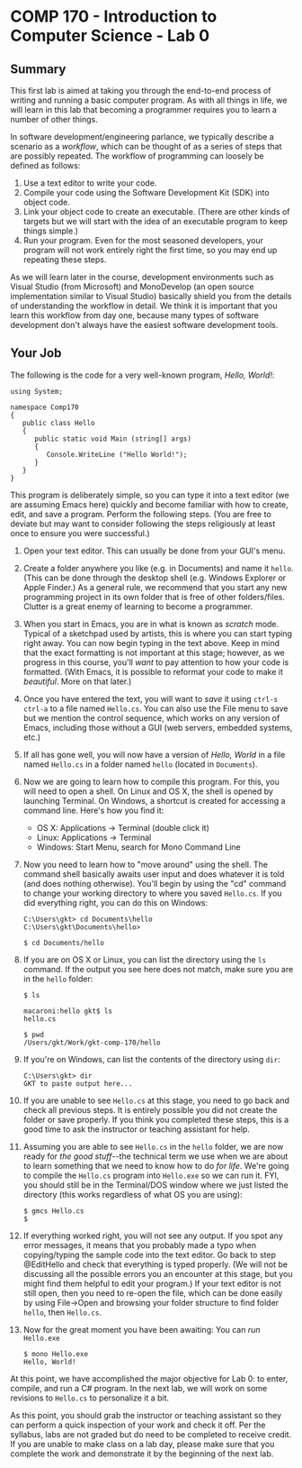 # COMP 170 - Introduction to Computer Science - Lab 0

## Summary

This first lab is aimed at taking you through the end-to-end process of writing and running a basic computer program. As with all things in life, we will learn in this lab that becoming a programmer requires you to learn a number of other things.

In software development/engineering parlance, we typically describe a scenario as a *workflow*, which can be thought of as a series of steps that are possibly repeated. The workflow of programming can loosely be defined as follows:

1. Use a text editor to write your code.
1. Compile your code using the Software Development Kit (SDK) into object code.
1. Link your object code to create an executable. (There are other kinds of targets but we will start with the idea of an executable program to keep things simple.)
1. Run your program. Even for the most seasoned developers, your program will not work entirely right the first time, so you may end up repeating these steps.


<!-- end of list -->

As we will learn later in the course, development environments such as Visual Studio (from Microsoft) and MonoDevelop (an open source implementation similar to Visual Studio) basically shield you from the details of understanding the workflow in detail. We think it is important that you learn this workflow from day one, because many types of software development don't always have the easiest software development tools.

## Your Job

The following is the code for a very well-known program, *Hello, World!*:

    using System;
    
    namespace Comp170
    {
       public class Hello
       {    
          public static void Main (string[] args)
          {
             Console.WriteLine ("Hello World!");
          }
       }
    }

This program is deliberately simple, so you can type it into a text editor (we are assuming Emacs here) quickly and become familiar with how to create, edit, and save a program. Perform the following steps. (You are free to deviate but may want to consider following the steps religiously at least once to ensure you were successful.)

1. Open your text editor. This can usually be done from your GUI's menu.

1. Create a folder anywhere you like (e.g. in Documents) and name it `hello`. (This can be done through the desktop shell (e.g. Windows Explorer or Apple Finder.) As a   general rule, we recommend that you start any new programming project in its own folder that is free of other folders/files. Clutter is a great enemy of learning to become a programmer.

1. When you start in Emacs, you are in what is known as *scratch* mode. Typical of a sketchpad used by artists, this is where you can start typing right away. You can now begin typing in the text above. Keep in mind that the exact formatting is not important at this stage; however, as we progress in this course, you'll *want* to pay attention to how your code is formatted. (With Emacs, it is possible to reformat your code to make it *beautiful*. More on that later.)

1. Once you have entered the text, you will want to *save* it using `ctrl-s ctrl-a` to a file named `Hello.cs`. You can also use the File menu to save but we mention the control sequence, which works on any version of Emacs, including those without a GUI (web servers, embedded systems, etc.)

1. If all has gone well, you will now have a version of *Hello, World* in a file named `Hello.cs` in a folder named `hello` (located in `Documents`).

1. Now we are going to learn how to compile this program. For this, you will need to open a shell. On Linux and OS X, the shell is opened by launching Terminal. On Windows, a shortcut is created for accessing a command line. Here's how you find it:

	- OS X: Applications -> Terminal (double click it)
	- Linux: Applications -> Terminal
	- Windows: Start Menu, search for Mono Command Line
	
1. Now you need to learn how to "move around" using the shell. The command shell basically awaits user input and does whatever it is told (and does nothing otherwise). You'll begin by using the "cd" command to change your working directory to where you saved `Hello.cs`. If you did everything right, you can do this on Windows:

	~~~~~~
	C:\Users\gkt> cd Documents\hello
	C:\Users\gkt\Documents\hello> 
	~~~~~~

	~~~~~~
	$ cd Documents/hello
	~~~~~~

1. If you are on OS X or Linux, you can list the directory using the `ls` command. If the output you see here does not match, make sure you are in the `hello` folder:

	~~~~~~
	$ ls

	macaroni:hello gkt$ ls
	hello.cs
	
	$ pwd
	/Users/gkt/Work/gkt-comp-170/hello
	~~~~~~
   
1. If you're on Windows, can list the contents of the directory using `dir`:

	~~~~~~
	C:\Users\gkt> dir
	GKT to paste output here...
	~~~~~~

1. If you are unable to see `Hello.cs` at this stage, you need to go back and check all previous steps. It is entirely possible you did not create the folder or save properly. If you think you completed these steps, this is a good time to ask the instructor or teaching assistant for help.

1. Assuming you are able to see `Hello.cs` in the `hello` folder, we are now ready for *the good stuff*--the technical term we use when we are about to learn something that we need to know how to do *for life*. We're going to compile the `Hello.cs` program 
into `Hello.exe` so we can run it. FYI, you should still be in the Terminal/DOS window where we just listed the directory (this works regardless of what OS you are using):

	~~~~~~
	$ gmcs Hello.cs
    $
	~~~~~~

1. If everything worked right, you will not see any output. If you spot any error messages, it means that you probably made a typo when copying/typing the sample code into the text editor. Go back to step @EditHello and check that everything is typed properly. (We will not be discussing all the possible errors you an encounter at this stage, but you might find them helpful to edit your program.) If your text editor is not still open, then you need to re-open the file, which can be done easily by using File->Open and browsing your folder structure to find folder `hello`, then `Hello.cs`.

1. Now for the great moment you have been awaiting: You can *run* `Hello.exe`

	~~~~~~
	$ mono Hello.exe
    Hello, World!
	~~~~~~
	
At this point, we have accomplished the major objective for Lab 0: to enter, compile, and run a C# program. In the next lab, we will work on some revisions to `Hello.cs` to personalize it a bit. 

As this point, you should grab the instructor or teaching assistant so they can perform a quick inspection of your work and check it off. Per the syllabus, labs are not graded but do need to be completed to receive credit. If you are unable to make class on a lab day, please make sure that you complete the work and demonstrate it by the beginning of the next lab.
